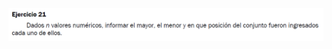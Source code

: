 ![](https://github.com/Alexix87/practicaLogica/blob/master/ejerciciosIniciales/ejercicio_21/ejercicio_21.png)